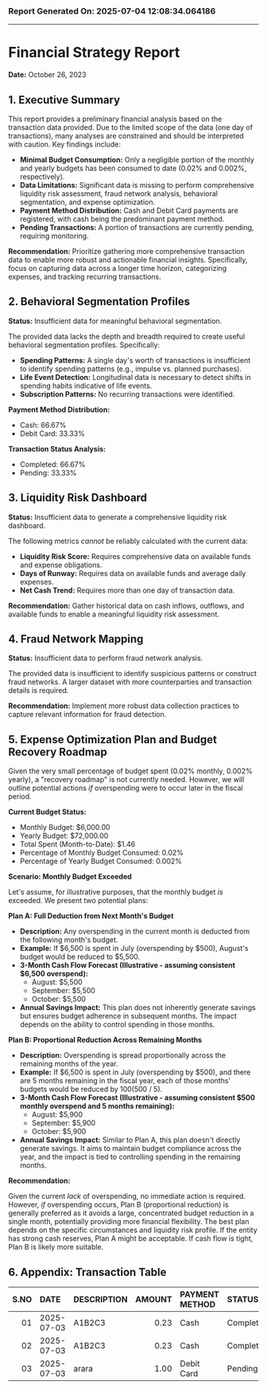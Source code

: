 ### Report Generated On: 2025-07-04 12:08:34.064186 

--- 

# Financial Strategy Report

**Date:** October 26, 2023

## 1. Executive Summary

This report provides a preliminary financial analysis based on the transaction data provided.  Due to the limited scope of the data (one day of transactions), many analyses are constrained and should be interpreted with caution. Key findings include:

*   **Minimal Budget Consumption:**  Only a negligible portion of the monthly and yearly budgets has been consumed to date (0.02% and 0.002%, respectively).
*   **Data Limitations:**  Significant data is missing to perform comprehensive liquidity risk assessment, fraud network analysis, behavioral segmentation, and expense optimization.
*   **Payment Method Distribution:** Cash and Debit Card payments are registered, with cash being the predominant payment method.
*   **Pending Transactions:** A portion of transactions are currently pending, requiring monitoring.

**Recommendation:** Prioritize gathering more comprehensive transaction data to enable more robust and actionable financial insights. Specifically, focus on capturing data across a longer time horizon, categorizing expenses, and tracking recurring transactions.

## 2. Behavioral Segmentation Profiles

**Status:** Insufficient data for meaningful behavioral segmentation.

The provided data lacks the depth and breadth required to create useful behavioral segmentation profiles.  Specifically:

*   **Spending Patterns:**  A single day's worth of transactions is insufficient to identify spending patterns (e.g., impulse vs. planned purchases).
*   **Life Event Detection:**  Longitudinal data is necessary to detect shifts in spending habits indicative of life events.
*   **Subscription Patterns:**  No recurring transactions were identified.

**Payment Method Distribution:**

*   Cash: 66.67%
*   Debit Card: 33.33%

**Transaction Status Analysis:**

*   Completed: 66.67%
*   Pending: 33.33%

## 3. Liquidity Risk Dashboard

**Status:** Insufficient data to generate a comprehensive liquidity risk dashboard.

The following metrics *cannot* be reliably calculated with the current data:

*   **Liquidity Risk Score:** Requires comprehensive data on available funds and expense obligations.
*   **Days of Runway:** Requires data on available funds and average daily expenses.
*   **Net Cash Trend:** Requires more than one day of transaction data.

**Recommendation:** Gather historical data on cash inflows, outflows, and available funds to enable a meaningful liquidity risk assessment.

## 4. Fraud Network Mapping

**Status:** Insufficient data to perform fraud network analysis.

The provided data is insufficient to identify suspicious patterns or construct fraud networks.  A larger dataset with more counterparties and transaction details is required.

**Recommendation:** Implement more robust data collection practices to capture relevant information for fraud detection.

## 5. Expense Optimization Plan and Budget Recovery Roadmap

Given the very small percentage of budget spent (0.02% monthly, 0.002% yearly), a "recovery roadmap" is not currently needed. However, we will outline potential actions *if* overspending were to occur later in the fiscal period.

**Current Budget Status:**

*   Monthly Budget: $6,000.00
*   Yearly Budget: $72,000.00
*   Total Spent (Month-to-Date): $1.46
*   Percentage of Monthly Budget Consumed: 0.02%
*   Percentage of Yearly Budget Consumed: 0.002%

**Scenario: Monthly Budget Exceeded**

Let's assume, for illustrative purposes, that the monthly budget *is* exceeded. We present two potential plans:

**Plan A: Full Deduction from Next Month's Budget**

*   **Description:**  Any overspending in the current month is deducted from the following month's budget.
*   **Example:** If $6,500 is spent in July (overspending by $500), August's budget would be reduced to $5,500.
*   **3-Month Cash Flow Forecast (Illustrative - assuming consistent $6,500 overspend):**
    *   August: $5,500
    *   September: $5,500
    *   October: $5,500
*   **Annual Savings Impact:**  This plan does not inherently generate savings but ensures budget adherence in subsequent months.  The impact depends on the ability to control spending in those months.

**Plan B: Proportional Reduction Across Remaining Months**

*   **Description:**  Overspending is spread proportionally across the remaining months of the year.
*   **Example:** If $6,500 is spent in July (overspending by $500), and there are 5 months remaining in the fiscal year, each of those months' budgets would be reduced by $100 ($500 / 5).
*   **3-Month Cash Flow Forecast (Illustrative - assuming consistent $500 monthly overspend and 5 months remaining):**
    *   August: $5,900
    *   September: $5,900
    *   October: $5,900
*   **Annual Savings Impact:** Similar to Plan A, this plan doesn't directly generate savings. It aims to maintain budget compliance across the year, and the impact is tied to controlling spending in the remaining months.

**Recommendation:**

Given the current *lack* of overspending, no immediate action is required. However, *if* overspending occurs, Plan B (proportional reduction) is generally preferred as it avoids a large, concentrated budget reduction in a single month, potentially providing more financial flexibility. The best plan depends on the specific circumstances and liquidity risk profile. If the entity has strong cash reserves, Plan A might be acceptable. If cash flow is tight, Plan B is likely more suitable.

## 6. Appendix: Transaction Table

| S.NO | DATE       | DESCRIPTION   |   AMOUNT | PAYMENT METHOD   | STATUS    | NOTES       |
|-----:|:-----------|:--------------|---------:|:-----------------|:----------|:------------|
|   01 | 2025-07-03 | A1B2C3        |     0.23 | Cash             | Completed | -------     |
|   02 | 2025-07-03 | A1B2C3        |     0.23 | Cash             | Completed | -------     |
|   03 | 2025-07-03 | arara         |     1.00 | Debit Card       | Pending   | dbcfjhrbf   |
